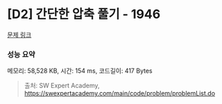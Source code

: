 # [D2] 간단한 압축 풀기 - 1946 

[문제 링크](https://swexpertacademy.com/main/code/problem/problemDetail.do?contestProbId=AV5PmkDKAOMDFAUq) 

### 성능 요약

메모리: 58,528 KB, 시간: 154 ms, 코드길이: 417 Bytes



> 출처: SW Expert Academy, https://swexpertacademy.com/main/code/problem/problemList.do